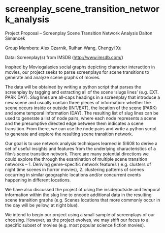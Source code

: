 # screenplay_scene_transition_network_analysis

Project Proposal – Screenplay Scene Transition Network Analysis
Dalton Simancek

Group Members: Alex Czarnik, Ruihan Wang, Chengyi Xu
 
Data: Screenplay(s) from IMSDB (http://www.imsdb.com/)
 
Inspired by Moviegalaxies social graphs depicting character interaction in movies, our project seeks to parse screenplays for scene transitions to generate and analyze scene graphs of movies.
 
The data will be obtained by writing a python script that parses the screenplay by tagging and extracting all of the scene ‘slugs lines’ (e.g. EXT. PARK DAY).  Slug lines are all-caps headings in a screenplay that introduce a new scene and usually contain three pieces of information: whether the scene occurs inside or outside (INT/EXT), the location of the scene (PARK) and some temporal information (DAY).  The resulting list of slug lines can be used to generate a list of node pairs, where each node represents a scene and the presumptive directed edge between them indicates a scene transition.  From there, we can use the node pairs and write a python script to generate and explore the resulting scene transition network.
 
Our goal is to use network analysis techniques learned in SI608 to derive a set of useful insights and features from the underlying characteristics of a film’s scene transition network. There are many potential directions we could explore the through the examination of multiple scene transition networks – 1.  Deriving genre-specific network features ( e.g. clusters of night time scenes in horror movies), 2. clustering patterns of scenes occurring in similar geographic locations and/or concurrent events happening in different locations.
 
We have also discussed the project of using the inside/outside and temporal information within the slug line to encode additional data in the resulting scene transition graphs (e.g. Scenes locations that more commonly occur in the day will be yellow, at night blue). 
 
We intend to begin our project using a small sample of screenplays of our choosing.  However, as the project evolves, we may shift our focus to a specific subset of movies (e.g. most popular science fiction movies). 
